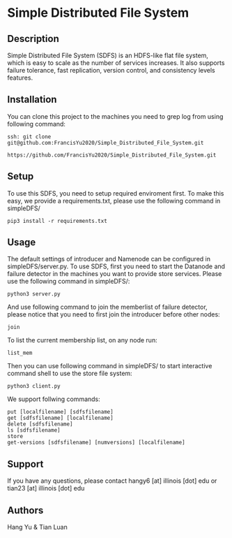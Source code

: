 # Simple Distributed File System

## Description
Simple Distributed File System (SDFS) is an HDFS-like flat file system, which is easy to scale as the number of services increases. It also supports failure tolerance, fast replication, version control, and consistency levels features. 


## Installation

You can clone this project to the machines you need to grep log from using following command:

```
ssh: git clone git@github.com:FrancisYu2020/Simple_Distributed_File_System.git
```
```
https://github.com/FrancisYu2020/Simple_Distributed_File_System.git
``` 

## Setup
To use this SDFS, you need to setup required enviroment first. To make this easy, we provide a requirements.txt, please use the following command in simpleDFS/ 

```
pip3 install -r requirements.txt
```

## Usage
The default settings of introducer and Namenode can be configured in simpleDFS/server.py.
To use SDFS, first you need to start the Datanode and failure detector in the machines you want to provide store services. Please use the following command in simpleDFS/:

```
python3 server.py
```

And use following command to join the memberlist of failure detector, please notice that you need to first join the introducer before other nodes:
```
join
```

To list the current membership list, on any node run:
```
list_mem
```

Then you can use following command in simpleDFS/ to start interactive command shell to use the store file system:
```
python3 client.py
```

We support follwing commands:
```
put [localfilename] [sdfsfilename]
get [sdfsfilename] [localfilename]
delete [sdfsfilename]
ls [sdfsfilename]
store
get-versions [sdfsfilename] [numversions] [localfilename]
```

## Support
If you have any questions, please contact hangy6 [at] illinois [dot] edu or tian23 [at] illinois [dot] edu

## Authors 
Hang Yu & Tian Luan
